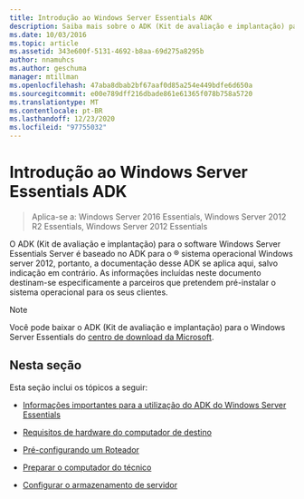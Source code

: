 ```yaml
---
title: Introdução ao Windows Server Essentials ADK
description: Saiba mais sobre o ADK (Kit de avaliação e implantação) para o software Windows Server Essentials Server.
ms.date: 10/03/2016
ms.topic: article
ms.assetid: 343e600f-5131-4692-b8aa-69d275a8295b
author: nnamuhcs
ms.author: geschuma
manager: mtillman
ms.openlocfilehash: 47aba8dbab2bf67aaf0d85a254e449bdfe6d650a
ms.sourcegitcommit: e00e789dff216dbade861e61365f078b758a5720
ms.translationtype: MT
ms.contentlocale: pt-BR
ms.lasthandoff: 12/23/2020
ms.locfileid: "97755032"
---
```

# <a name="getting-started-with-the-windows-server-essentials-adk"></a>Introdução ao Windows Server Essentials ADK

>Aplica-se a: Windows Server 2016 Essentials, Windows Server 2012 R2 Essentials, Windows Server 2012 Essentials

O ADK (Kit de avaliação e implantação) para o software Windows Server Essentials Server é baseado no ADK para o &reg; sistema operacional Windows server 2012, portanto, a documentação desse ADK se aplica aqui, salvo indicação em contrário. As informações incluídas neste documento destinam-se especificamente a parceiros que pretendem pré-instalar o sistema operacional para os seus clientes.

> [!NOTE]
>  Você pode baixar o ADK (Kit de avaliação e implantação) para o Windows Server Essentials do [centro de download da Microsoft](https://www.microsoft.com/download/details.aspx?id=34866).

## <a name="in-this-section"></a>Nesta seção
 Esta seção inclui os tópicos a seguir:


-   [Informações importantes para a utilização do ADK do Windows Server Essentials](Important-Information-for-Using-the-Windows-Server-Essentials-ADK.md)

-   [Requisitos de hardware do computador de destino](Hardware-Requirements-for-the-Target-Computer.md)

-   [Pré-configurando um Roteador](Preconfiguring-a-Router.md)

-   [Preparar o computador do técnico](Prepare-the-Technician-Computer.md)

-   [Configurar o armazenamento de servidor](Configure-Server-Storage.md)

